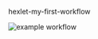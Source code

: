 hexlet-my-first-workflow

![example workflow](https://github.com/And0rs/hexlet-my-first-workflow/actions/workflows/hello-world.yml/badge.svg)
